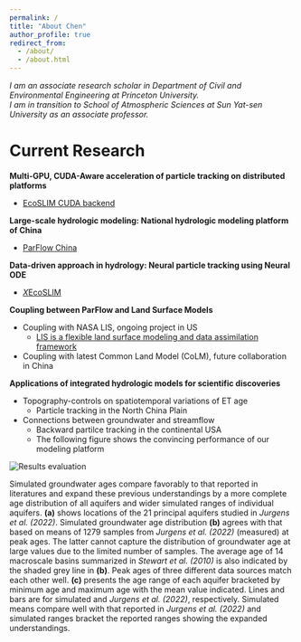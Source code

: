 ```yaml
---
permalink: /
title: "About Chen"
author_profile: true
redirect_from: 
  - /about/
  - /about.html
---
```

 
*I am an associate research scholar in Department of Civil and Environmental Engineering at Princeton University.  
I am in transition to School of Atmospheric Sciences at Sun Yat-sen University as an associate professor.*

Current Research
======
**Multi-GPU, CUDA-Aware acceleration of particle tracking on distributed platforms**  
* [EcoSLIM CUDA backend](https://github.com/aureliayang/EcoSLIM_CONUS) 

**Large-scale hydrologic modeling: National hydrologic modeling platform of China**  
* [ParFlow China](https://github.com/aureliayang/ParFlow-CONCN) 

**Data-driven approach in hydrology: Neural particle tracking using Neural ODE**  
* [*X*EcoSLIM](https://github.com/aureliayang/XEcoSLIM)  

**Coupling between ParFlow and Land Surface Models**  
* Coupling with NASA LIS, ongoing project in US
  * [LIS is a flexible land surface modeling and data assimilation framework](https://lis.gsfc.nasa.gov/software/lis)
* Coupling with latest Common Land Model (CoLM), future collaboration in China

**Applications of integrated hydrologic models for scientific discoveries**  
* Topography-controls on spatiotemporal variations of ET age
  * Particle tracking in the North China Plain
* Connections between groundwater and streamflow
  * Backward partilce tracking in the continental USA  
  * The following figure shows the convincing performance of our modeling platform

![Results evaluation](/images/particle_tracking_evaluation_Page.png)  

Simulated groundwater ages compare favorably to that reported in literatures and expand these previous understandings by a more complete age distribution of all aquifers and wider simulated ranges of individual aquifers. **(a)** shows locations of the 21 principal aquifers studied in *Jurgens et al. (2022)*. Simulated groundwater age distribution **(b)** agrees with that based on means of 1279 samples from *Jurgens et al. (2022)* (measured) at peak ages. The latter cannot capture the distribution of groundwater age at large values due to the limited number of samples. The average age of 14 macroscale basins summarized in *Stewart et al. (2010)* is also indicated by the shaded grey line in **(b)**. Peak ages of three different data sources match each other well. **(c)** presents the age range of each aquifer bracketed by minimum age and maximum age with the mean value indicated. Lines and bars are for simulated and *Jurgens et al. (2022)*, respectively. Simulated means compare well with that reported in *Jurgens et al. (2022)* and simulated ranges bracket the reported ranges showing the expanded understandings.
